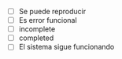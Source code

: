 
- [ ] Se puede reproducir
- [ ] Es error funcional
- [ ] incomplete
- [ ] completed
- [ ] El sistema sigue funcionando
